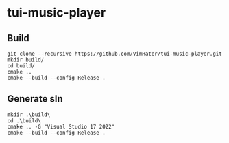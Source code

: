 # tui-music-player


## Build
```
git clone --recursive https://github.com/VimHater/tui-music-player.git
mkdir build/
cd build/
cmake ..
cmake --build --config Release .
```

## Generate sln
```
mkdir .\build\
cd .\build\
cmake .. -G "Visual Studio 17 2022"
cmake --build --config Release .
```
